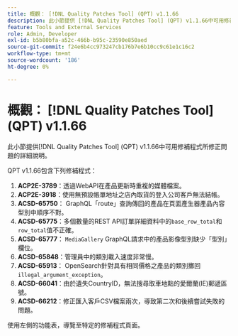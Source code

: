 ```yaml
---
title: 概觀： [!DNL Quality Patches Tool] (QPT) v1.1.66
description: 此小節提供 [!DNL Quality Patches Tool] (QPT) v1.1.66中可用修補程式所修正問題的詳細說明。
feature: Tools and External Services
role: Admin, Developer
exl-id: b5b80bfa-a52c-466b-b95c-23590e850aed
source-git-commit: f24e6b4cc973247cb176b7e6b10cc9c61e1c16c2
workflow-type: tm+mt
source-wordcount: '186'
ht-degree: 0%

---
```


# 概觀： [!DNL Quality Patches Tool] (QPT) v1.1.66

此小節提供[!DNL Quality Patches Tool] (QPT) v1.1.66中可用修補程式所修正問題的詳細說明。

QPT v1.1.66包含下列修補程式：
1. **ACP2E-3789**：透過WebAPI在產品更新時重複的媒體檔案。
1. **ACP2E-3918**：使用無預設帳單地址之店內取貨的登入公司客戶無法結帳。
1. **ACSD-65750**： GraphQL「route」查詢傳回的產品在頁面產生器產品內容型別中順序不對。
1. **ACSD-65775**：多個數量的REST API訂單詳細資料中的`base_row_total`和`row_total`值不正確。
1. **ACSD-65777**： `MediaGallery` GraphQL請求中的產品影像型別缺少「型別」欄位。
1. **ACSD-65848**：管理員中的類別載入速度非常慢。
1. **ACSD-65913**： OpenSearch針對具有相同價格之產品的類別擲回`illegal_argument_exception`。
1. **ACSD-66041**：由於遺失CountryID，無法搜尋取車地點的愛爾蘭(IE)郵遞區號。
1. **ACSD-66212**：修正匯入客戶CSV檔案兩次，導致第二次和後續嘗試失敗的問題。

使用左側的功能表，導覽至特定的修補程式頁面。
